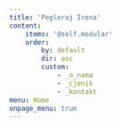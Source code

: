 ```yaml
---
title: 'Pegleraj Irena'
content:
    items: '@self.modular'
    order:
        by: default
        dir: asc
        custom:
            - _o_nama
            - _cjenik
            - _kontakt
menu: Home
onpage_menu: true
---
```


